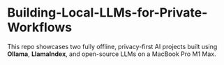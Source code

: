 # Building-Local-LLMs-for-Private-Workflows
This repo showcases two fully offline, privacy-first AI projects built using **Ollama**, **LlamaIndex**, and open-source LLMs on a MacBook Pro M1 Max.
